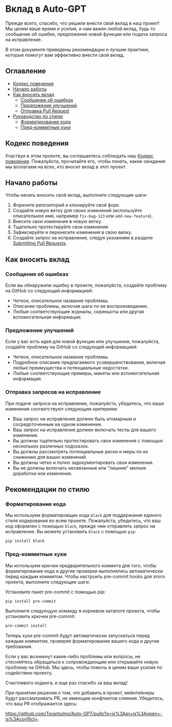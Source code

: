 # Вклад в Auto-GPT

Прежде всего, спасибо, что решили внести свой вклад в наш проект! Мы ценим ваше время и усилия, и нам важен любой вклад, будь то сообщение об ошибке, предложение новой функции или подача запроса на исправление.

В этом документе приведены рекомендации и лучшие практики, которые помогут вам эффективно внести свой вклад.

## Оглавление

- [Кодекс поведения](#кодекс-поведения)
- [Начало работы](#начало-работы)
- [Как вносить вклад](#как-вносить-вклад)
  - [Сообщение об ошибках](#сообщение-об-ошибках)
  - [Предложение улучшений](#предложение-улучшений)
  - [Отправка Pull Request](#отправка-pull-request)
- [Руководство по стилю](#руководство-по-стилю)
  - [Форматирование кода](#Форматирование-кода)
  - [Пред-коммитные хуки](#пред-коммитные-хуки)

## Кодекс поведения

Участвуя в этом проекте, вы соглашаетесь соблюдать наш [Кодекс поведения](docs/translations/CODE_OF_CONDUCT-ru.md). Пожалуйста, прочитайте его, чтобы понять, какие ожидания мы возлагаем на всех, кто вносит вклад в этот проект.

## Начало работы

Чтобы начать вносить свой вклад, выполните следующие шаги:

1. Форкните репозиторий и клонируйте свой форк.
2. Создайте новую ветку для своих изменений (используйте описательное имя, например `fix-bug-123` или `add-new-feature`).
3. Внесите свои изменения в новую ветку.
4. Тщательно протестируйте свои изменения.
5. Зафиксируйте и перенесите изменения в свою вилку.
6. Создайте запрос на исправление, следуя указаниям в разделе [Submitting Pull Requests](#submitting-pull-requests).

## Как вносить вклад

### Сообщение об ошибках

Если вы обнаружили ошибку в проекте, пожалуйста, создайте проблему на GitHub со следующей информацией:

- Четкое, описательное название проблемы.
- Описание проблемы, включая шаги по ее воспроизведению.
- Любые соответствующие журналы, скриншоты или другая вспомогательная информация.

### Предложение улучшений

Если у вас есть идея для новой функции или улучшения, пожалуйста, создайте проблему на GitHub со следующей информацией:

- Четкое, описательное название проблемы.
- Подробное описание предлагаемого усовершенствования, включая любые преимущества и потенциальные недостатки.
- Любые соответствующие примеры, макеты или вспомогательная информация.

### Отправка запросов на исправление

При подаче запроса на исправление, пожалуйста, убедитесь, что ваши изменения соответствуют следующим критериям:

- Ваш запрос на исправление должен быть атомарным и сосредоточенным на одном изменении.
- Ваш запрос на исправление должен включать тесты для вашего изменения.
- Вы должны тщательно протестировать свои изменения с помощью нескольких различных подсказок.
- Вы должны рассмотреть потенциальные риски и меры по их снижению для ваших изменений.
- Вы должны четко и полно задокументировать свои изменения.
- Вы не должны включать несвязанные или "лишние" мелкие доработки или изменения.

## Рекомендации по стилю

### Форматирование кода

Мы используем форматировщик кода `black` для поддержания единого стиля кодирования во всем проекте. Пожалуйста, убедитесь, что ваш код оформлен с помощью `black`, прежде чем отправлять запрос на исправление. Вы можете установить `black` с помощью `pip`:

```bash
pip install black
```
### Пред-коммитные хуки
Мы используем крючки предварительного коммита для того, чтобы форматирование кода и другие проверки выполнялись автоматически перед каждым коммитом. Чтобы настроить pre-commit hooks для этого проекта, выполните следующие шаги:

Установите пакет pre-commit с помощью pip:
```bash
pip install pre-commit
```

Выполните следующую команду в корневом каталоге проекта, чтобы установить крючки pre-commit:
```bash
pre-commit install
```

Теперь хуки pre-commit будут автоматически запускаться перед каждым коммитом, проверяя форматирование вашего кода и другие требования.

Если у вас возникнут какие-либо проблемы или вопросы, не стесняйтесь обращаться к сопровождающим или открывайте новую проблему на GitHub. Мы здесь, чтобы помочь и ценим ваши усилия по содействию проекту.

Счастливого кодинга, и еще раз спасибо за ваш вклад!

При принятии решения о том, что добавить в проект, мейнтейнеры будут рассматривать PR, не имеющие конфликтов слияния. Убедитесь, что ваш PR отображается здесь:

https://github.com/Torantulino/Auto-GPT/pulls?q=is%3Apr+is%3Aopen+-is%3Aconflict+.